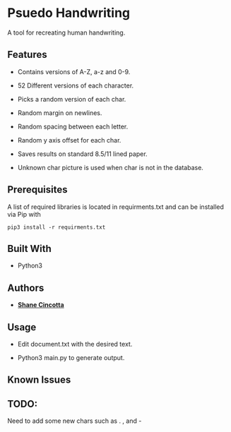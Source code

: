 # Psuedo Handwriting

A tool for recreating human handwriting.

## Features

* Contains versions of A-Z, a-z and 0-9. <br/>

* 52 Different versions of each character.<br/>

* Picks a random version of each char. <br/>

* Random margin on newlines. <br/>

* Random spacing between each letter. <br/>

* Random y axis offset for each char. <br/> 
 
* Saves results on standard 8.5/11 lined paper. <br/>

* Unknown char picture is used when char is not in the database. <br/>

## Prerequisites

A list of required libraries is located in requirments.txt and can be installed via Pip with 

```pip3 install -r requirments.txt```

## Built With

* Python3

## Authors

* **[Shane Cincotta](https://github.com/cincottash)**

## Usage

* Edit document.txt with the desired text. <br/>

* Python3 main.py to generate output. <br/>

## Known Issues

## TODO:
Need to add some new chars such as . , and -
